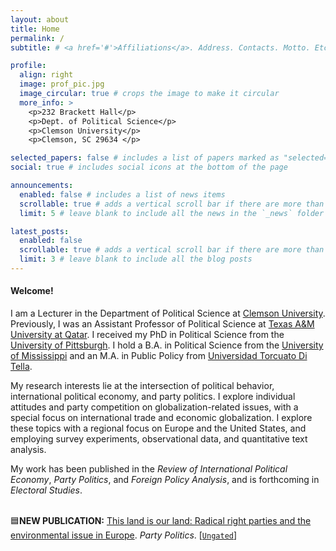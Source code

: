 ```yaml
---
layout: about
title: Home
permalink: /
subtitle: # <a href='#'>Affiliations</a>. Address. Contacts. Motto. Etc.

profile:
  align: right
  image: prof_pic.jpg
  image_circular: true # crops the image to make it circular
  more_info: >
    <p>232 Brackett Hall</p>
    <p>Dept. of Political Science</p>
    <p>Clemson University</p>
    <p>Clemson, SC 29634 </p>

selected_papers: false # includes a list of papers marked as "selected={true}"
social: true # includes social icons at the bottom of the page

announcements:
  enabled: false # includes a list of news items
  scrollable: true # adds a vertical scroll bar if there are more than 3 news items
  limit: 5 # leave blank to include all the news in the `_news` folder

latest_posts:
  enabled: false
  scrollable: true # adds a vertical scroll bar if there are more than 3 new posts items
  limit: 3 # leave blank to include all the blog posts
---
```



#### Welcome! 

I am a Lecturer in the Department of Political Science at <a href='https://www.clemson.edu/cbshs/departments/political-science/'>Clemson University</a>. Previously, I was an Assistant Professor of Political Science at <a href='https://www.qatar.tamu.edu/academics/arts-and-sciences/'>Texas A&M University at Qatar</a>. I received my PhD in Political Science from the <a href='https://www.polisci.pitt.edu/'>University of Pittsburgh</a>. I hold a B.A. in Political Science from the <a href='https://olemiss.edu/'>University of Mississippi</a> and an M.A. in Public Policy from <a href='https://www.utdt.edu/'>Universidad Torcuato Di Tella</a>.

My research interests lie at the intersection of political behavior, international political economy, and party politics. I explore individual attitudes and party competition on globalization-related issues, with a special focus on international trade and economic globalization. I explore these topics with a regional focus on Europe and the United States, and employing survey experiments, observational data, and quantitative text analysis.

My work has been published in the *Review of International Political Economy*, *Party Politics*, and *Foreign Policy Analysis*, and is forthcoming in *Electoral Studies*. <br><br> 


🟦**NEW PUBLICATION:** [This land is our land: Radical right parties and the environmental issue in Europe](https://doi.org/10.1177/13540688251347882). *Party Politics*. [<a href="https://www.researchgate.net/publication/392469332_This_Land_is_Our_Land_Radical_Right_Parties_and_the_Environmental_Issue_in_Europe">`Ungated`</a>]



